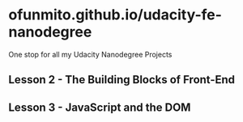 # ofunmito.github.io/udacity-fe-nanodegree

One stop for all my Udacity Nanodegree Projects

## Lesson 2 - The Building Blocks of Front-End

[Brighton App]: (https://ofunmito.github.io/udacity-fe-nanodegree/brighton-app).

[Portfolio Site]: (https://ofunmito.github.io/udacity-fe-nanodegree/portfolio-site/)

## Lesson 3 - JavaScript and the DOM

[Memory Game]: (https://ofunmito.github.io/udacity-fe-nanodegree/memory-game)